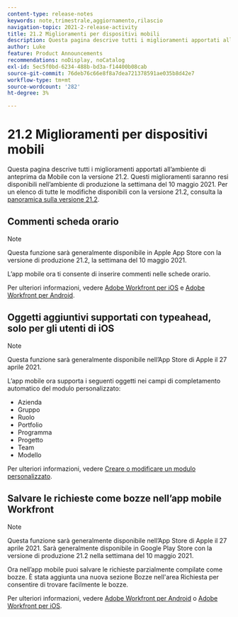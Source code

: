 ```yaml
---
content-type: release-notes
keywords: note,trimestrale,aggiornamento,rilascio
navigation-topic: 2021-2-release-activity
title: 21.2 Miglioramenti per dispositivi mobili
description: Questa pagina descrive tutti i miglioramenti apportati all’ambiente di anteprima da Mobile con la versione 21.2. Questi miglioramenti saranno resi disponibili nell’ambiente di produzione la settimana del 10 maggio 2021. Per un elenco di tutte le modifiche disponibili con la versione 21.2, consulta Panoramica sulla versione 21.2.
author: Luke
feature: Product Announcements
recommendations: noDisplay, noCatalog
exl-id: 5ec5f0bd-6234-488b-bd3a-f14400b08cab
source-git-commit: 76deb76c66e8f8a7dea721378591ae035b8d42e7
workflow-type: tm+mt
source-wordcount: '282'
ht-degree: 3%

---
```


# 21.2 Miglioramenti per dispositivi mobili

Questa pagina descrive tutti i miglioramenti apportati all’ambiente di anteprima da Mobile con la versione 21.2. Questi miglioramenti saranno resi disponibili nell’ambiente di produzione la settimana del 10 maggio 2021. Per un elenco di tutte le modifiche disponibili con la versione 21.2, consulta la [panoramica sulla versione 21.2](../../../product-announcements/product-releases/21.2-release-activity/21-2-release-overview.md).

## Commenti scheda orario

>[!NOTE]
>
>Questa funzione sarà generalmente disponibile in Apple App Store con la versione di produzione 21.2, la settimana del 10 maggio 2021.

L’app mobile ora ti consente di inserire commenti nelle schede orario.

Per ulteriori informazioni, vedere [Adobe Workfront per iOS](../../../workfront-basics/mobile-apps/using-the-workfront-mobile-app/workfront-for-ios.md) e [Adobe Workfront per Android](../../../workfront-basics/mobile-apps/using-the-workfront-mobile-app/workfront-for-android.md).

## Oggetti aggiuntivi supportati con typeahead, solo per gli utenti di iOS

>[!NOTE]
>
>Questa funzione sarà generalmente disponibile nell’App Store di Apple il 27 aprile 2021.

L’app mobile ora supporta i seguenti oggetti nei campi di completamento automatico del modulo personalizzato:

* Azienda
* Gruppo
* Ruolo
* Portfolio
* Programma
* Progetto
* Team
* Modello

Per ulteriori informazioni, vedere [Creare o modificare un modulo personalizzato](../../../administration-and-setup/customize-workfront/create-manage-custom-forms/create-or-edit-a-custom-form.md).

## Salvare le richieste come bozze nell’app mobile Workfront

>[!NOTE]
>
>Questa funzione sarà generalmente disponibile nell’App Store di Apple il 27 aprile 2021. Sarà generalmente disponibile in Google Play Store con la versione di produzione 21.2 nella settimana del 10 maggio 2021.

Ora nell’app mobile puoi salvare le richieste parzialmente compilate come bozze. È stata aggiunta una nuova sezione Bozze nell&#39;area Richiesta per consentire di trovare facilmente le bozze.

Per ulteriori informazioni, vedere [Adobe Workfront per Android](../../../workfront-basics/mobile-apps/using-the-workfront-mobile-app/workfront-for-android.md) o [Adobe Workfront per iOS](../../../workfront-basics/mobile-apps/using-the-workfront-mobile-app/workfront-for-ios.md).
